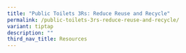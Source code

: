 ```yaml
---
title: "Public Toilets 3Rs: Reduce Reuse and Recycle"
permalink: /public-toilets-3rs-reduce-reuse-and-recycle/
variant: tiptap
description: ""
third_nav_title: Resources
---
```


